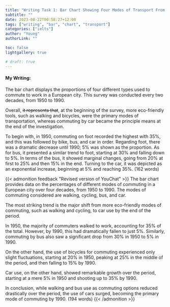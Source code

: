 ```yaml
---
title: "Writing Task 1: Bar Chart Showing Four Modes of Transport From 1950 to 1990"
subtitle: ""
date: 2023-08-22T00:58:27+12:00
tags: ["writing", "bar", "chart", "transport"]
categories: ["ielts"]
author: "Young"
authorLink: ""

toc: false
lightgallery: true

# draft: true
---
```


#### My Writing:

The bar chart displays the proportions of four different types used to commute to work in a European city. This survey was conducted every two decades, from 1950 to 1990.

Overall, ~~it represents that~~, at the beginning of the survey, more eco-friendly tools, such as walking and bicycles, were the primary modes of transportation, whereas commuting by car became the principle means at the end of the investigation.

To begin with, in 1950, commuting on foot recorded the highest with 35%, and this was followed by bike, bus, and car in order. Regarding foot, there was a dramatic decrease until 1990; 5% was shown as the proportion. As for bus, it presented a similar trend to foot, starting at 30% and falling down to 5%. In terms of the bus, it showed marginal changes, going from 20% at first to 25% and then 15% in the end. Turning to the car, it was depicted as an exponential increase, beginning at 5% and reaching 35%. (162 words)

{{< admonition feedback "Revised version of YouChat" >}}
The bar chart provides data on the percentages of different modes of commuting in a European city over four decades, from 1950 to 1990. The modes of commuting considered are walking, cycling, bus, and car.

The most striking trend is the major shift from more eco-friendly modes of commuting, such as walking and cycling, to car use by the end of the period.

In 1950, the majority of commuters walked to work, accounting for 35% of the total. However, by 1990, this had dramatically fallen to just 5%. Similarly, commuting by bus also saw a significant drop from 30% in 1950 to 5% in 1990.

On the other hand, the use of bicycles for commuting experienced only slight fluctuations, starting at 20% in 1950, peaking at 25% in the middle of the period, and then falling to 15% by 1990.

Car use, on the other hand, showed remarkable growth over the period, starting at a mere 5% in 1950 and shooting up to 35% by 1990.

In conclusion, while walking and bus use as commuting options reduced drastically over the period, the use of cars surged, becoming the primary mode of commuting by 1990. (194 words)
{{< /admonition >}}